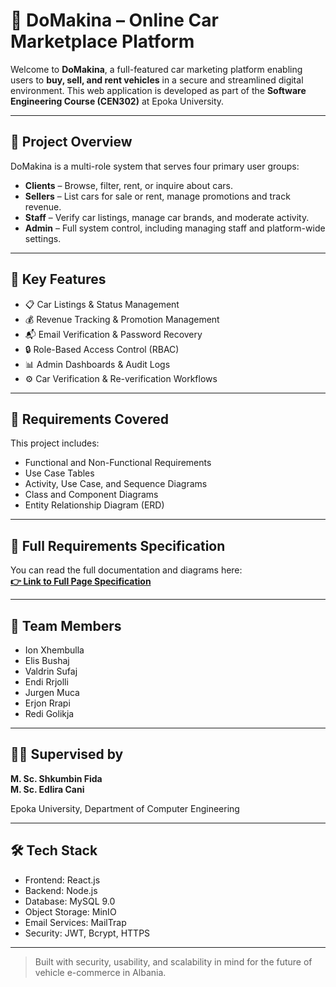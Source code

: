 # 🚗 DoMakina – Online Car Marketplace Platform

Welcome to **DoMakina**, a full-featured car marketing platform enabling users to **buy, sell, and rent vehicles** in a secure and streamlined digital environment. This web application is developed as part of the **Software Engineering Course (CEN302)** at Epoka University.

---

## 📘 Project Overview

DoMakina is a multi-role system that serves four primary user groups:

- **Clients** – Browse, filter, rent, or inquire about cars.
- **Sellers** – List cars for sale or rent, manage promotions and track revenue.
- **Staff** – Verify car listings, manage car brands, and moderate activity.
- **Admin** – Full system control, including managing staff and platform-wide settings.

---

## 🔑 Key Features

- 📋 Car Listings & Status Management  
- 💰 Revenue Tracking & Promotion Management  
- 📬 Email Verification & Password Recovery  
- 🔒 Role-Based Access Control (RBAC)  
- 📊 Admin Dashboards & Audit Logs  
- ⚙️ Car Verification & Re-verification Workflows  

---

## 📌 Requirements Covered

This project includes:

- Functional and Non-Functional Requirements  
- Use Case Tables  
- Activity, Use Case, and Sequence Diagrams  
- Class and Component Diagrams  
- Entity Relationship Diagram (ERD)  

---

## 📄 Full Requirements Specification

You can read the full documentation and diagrams here:  
**[👉 Link to Full Page Specification](https://docs.google.com/document/d/1WgpN70b7lFgqLuhGseBLcCnDxQxpxFj3/edit?usp=sharing&ouid=108491610620538616034&rtpof=true&sd=true)**  

---

## 👥 Team Members

- Ion Xhembulla  
- Elis Bushaj  
- Valdrin Sufaj  
- Endi Rrjolli  
- Jurgen Muca  
- Erjon Rrapi  
- Redi Golikja  

---

## 🧑‍🏫 Supervised by

**M. Sc. Shkumbin Fida**  
**M. Sc. Edlira Cani**

Epoka University, Department of Computer Engineering

---

## 🛠️ Tech Stack

- Frontend: React.js  
- Backend: Node.js  
- Database: MySQL 9.0  
- Object Storage: MinIO  
- Email Services: MailTrap  
- Security: JWT, Bcrypt, HTTPS

---

> Built with security, usability, and scalability in mind for the future of vehicle e-commerce in Albania.
